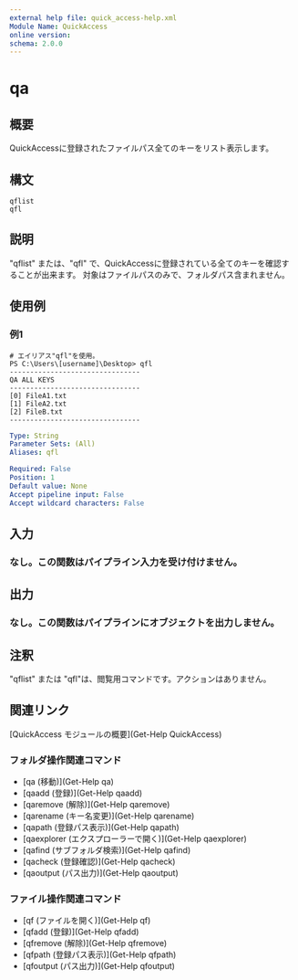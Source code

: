 ```yaml
---
external help file: quick_access-help.xml
Module Name: QuickAccess
online version:
schema: 2.0.0
---
```


# qa

## 概要
QuickAccessに登録されたファイルパス全てのキーをリスト表示します。

## 構文
```
qflist
qfl
```
## 説明
"qflist" または、"qfl" で、QuickAccessに登録されている全てのキーを確認することが出来ます。
対象はファイルパスのみで、フォルダパス含まれません。

## 使用例

### 例1
```
# エイリアス"qfl"を使用。
PS C:\Users\[username]\Desktop> qfl
--------------------------------
QA ALL KEYS
--------------------------------
[0] FileA1.txt
[1] FileA2.txt
[2] FileB.txt
--------------------------------
```
```yaml
Type: String
Parameter Sets: (All)
Aliases: qfl

Required: False
Position: 1
Default value: None
Accept pipeline input: False
Accept wildcard characters: False
```
## 入力
### なし。この関数はパイプライン入力を受け付けません。
## 出力
### なし。この関数はパイプラインにオブジェクトを出力しません。
## 注釈
"qflist" または "qfl"は、閲覧用コマンドです。アクションはありません。
## 関連リンク
[QuickAccess モジュールの概要](Get-Help QuickAccess)
### フォルダ操作関連コマンド
* [qa (移動)](Get-Help qa)
* [qaadd (登録)](Get-Help qaadd)
* [qaremove (解除)](Get-Help qaremove)
* [qarename (キー名変更)](Get-Help qarename)
* [qapath (登録パス表示)](Get-Help qapath)
* [qaexplorer (エクスプローラーで開く)](Get-Help qaexplorer)
* [qafind (サブフォルダ検索)](Get-Help qafind)
* [qacheck (登録確認)](Get-Help qacheck)
* [qaoutput (パス出力)](Get-Help qaoutput)
### ファイル操作関連コマンド
* [qf (ファイルを開く)](Get-Help qf)
* [qfadd (登録)](Get-Help qfadd)
* [qfremove (解除)](Get-Help qfremove)
* [qfpath (登録パス表示)](Get-Help qfpath)
* [qfoutput (パス出力)](Get-Help qfoutput)
